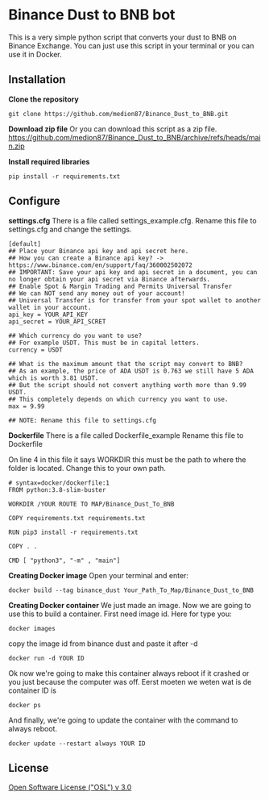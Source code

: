 # Binance Dust to BNB bot
This is a very simple python script that converts your dust to BNB on Binance Exchange.
You can just use this script in your terminal or you can use it in Docker.

## Installation
**Clone the repository**
```
git clone https://github.com/medion87/Binance_Dust_to_BNB.git
```

**Download zip file**
Or you can download this script as a zip file.
<a title='Binance_Dust_to_BNB' href='https://github.com/medion87/Binance_Dust_to_BNB/archive/refs/heads/main.zip'>https://github.com/medion87/Binance_Dust_to_BNB/archive/refs/heads/main.zip</a>

**Install required libraries**
```
pip install -r requirements.txt
```

## Configure
**settings.cfg**
There is a file called settings_example.cfg.
Rename this file to settings.cfg and change the settings.

```
[default]
## Place your Binance api key and api secret here.
## How you can create a Binance api key? -> https://www.binance.com/en/support/faq/360002502072
## IMPORTANT: Save your api key and api secret in a document, you can no longer obtain your api secret via Binance afterwards.
## Enable Spot & Margin Trading and Permits Universal Transfer
## We can NOT send any money out of your account!
## Universal Transfer is for transfer from your spot wallet to another wallet in your account.
api_key = YOUR_API_KEY
api_secret = YOUR_API_SCRET

## Which currency do you want to use?
## For example USDT. This must be in capital letters.
currency = USDT

## What is the maximum amount that the script may convert to BNB?
## As an example, the price of ADA USDT is 0.763 we still have 5 ADA which is worth 3.81 USDT. 
## But the script should not convert anything worth more than 9.99 USDT.
## This completely depends on which currency you want to use.
max = 9.99

## NOTE: Rename this file to settings.cfg
```

**Dockerfile**
There is a file called Dockerfile_example
Rename this file to Dockerfile

On line 4 in this file it says WORKDIR this must be the path to where the folder is located. 
Change this to your own path.

```
# syntax=docker/dockerfile:1
FROM python:3.8-slim-buster

WORKDIR /YOUR ROUTE TO MAP/Binance_Dust_To_BNB

COPY requirements.txt requirements.txt

RUN pip3 install -r requirements.txt

COPY . .

CMD [ "python3", "-m" , "main"]
```

**Creating Docker image**
Open your terminal and enter:
```
docker build --tag binance_dust Your_Path_To_Map/Binance_Dust_to_BNB
```

**Creating Docker container**
We just made an image. Now we are going to use this to build a container. First need image id. Here for type you:
```
docker images
```

copy the image id from binance dust and paste it after -d
```
docker run -d YOUR ID
```

Ok now we're going to make this container always reboot if it crashed or you just because the computer was off.
Eerst moeten we weten wat is de container ID is
```
docker ps
```

And finally, we're going to update the container with the command to always reboot.
```
docker update --restart always YOUR ID
```

## License
<a href='https://github.com/medion87/Binance_Dust_to_BNB/blob/main/LICENSE.md'>Open Software License ("OSL") v 3.0</a>